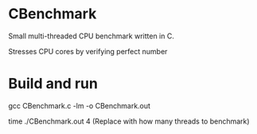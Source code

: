 # CBenchmark
Small multi-threaded CPU benchmark written in C.

Stresses CPU cores by verifying perfect number

# Build and run
gcc CBenchmark.c -lm -o CBenchmark.out

time ./CBenchmark.out 4 (Replace with how many threads to benchmark)

